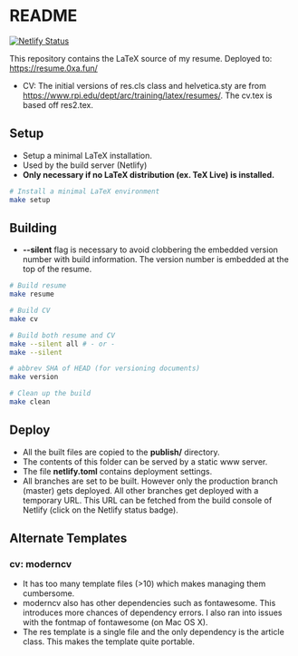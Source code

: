 # README
[![Netlify Status](https://api.netlify.com/api/v1/badges/9c5d450d-9caf-4647-a87b-9bf9f9c67dc9/deploy-status)](https://app.netlify.com/sites/elastic-leavitt-c758d4/deploys)

This repository contains the LaTeX source of my resume.
Deployed to: https://resume.0xa.fun/

* CV: The initial versions of res.cls class and helvetica.sty are from https://www.rpi.edu/dept/arc/training/latex/resumes/. The cv.tex is based off res2.tex.

## Setup

- Setup a minimal LaTeX installation.
- Used by the build server (Netlify)
- **Only necessary if no LaTeX distribution (ex. TeX Live) is installed.**

```bash
# Install a minimal LaTeX environment
make setup
```

## Building

- **--silent** flag is necessary to avoid clobbering the embedded version number
with build information. The version number is embedded at the top of the resume.

```bash
# Build resume
make resume

# Build CV
make cv

# Build both resume and CV
make --silent all # - or -
make --silent

# abbrev SHA of HEAD (for versioning documents)
make version

# Clean up the build
make clean
```

## Deploy

- All the built files are copied to the **publish/** directory.
- The contents of this folder can be served by a static www server.
- The file **netlify.toml** contains deployment settings.
- All branches are set to be built. However only the production branch (master)
gets deployed. All other branches get deployed with a temporary URL. This URL
can be fetched from the build console of Netlify (click on the Netlify status
badge).

## Alternate Templates

### cv: moderncv
* It has too many template files (>10) which makes managing them cumbersome.
* moderncv also has other dependencies such as fontawesome. This introduces more chances of dependency errors.  I also ran into issues with the fontmap of fontawesome (on Mac OS X).
* The res template is a single file and the only dependency is the article class. This makes the template quite portable.
